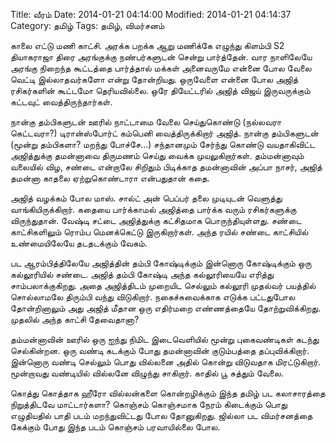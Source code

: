 Title: வீரம்
Date: 2014-01-21 04:14:00
Modified: 2014-01-21 04:14:37
Category: தமிழ்
Tags: தமிழ், விமர்சனம்

காலை எட்டு மணி காட்சி. அரக்க பறக்க ஆறு மணிக்கே எழுந்து கிளம்பி S2 தியாகராஜா திரை அரங்குக்கு நண்பர்களுடன் சென்று பார்த்தேன். வார நாளிலேயே அரங்கு நிறைந்த கூட்டத்தை பார்த்தால் மக்கள் அனைவருமே என்னை போல வேலை வெட்டி இல்லாதவர்களோ என்று தோன்றியது. ஒருவேளை என்னை போல அஜித் ரசிகர்களின் கூட்டமோ தெரியவில்லை. ஒரே தியேட்டரில் அஜித் விஜய் இருவருக்கும் கட்டவுட் வைத்திருந்தார்கள்.

நான்கு தம்பிகளுடன் ஊரில் நாட்டாமை வேலை செய்துகொண்டு (நல்லவரா கெட்டவரா?) டிரான்ஸ்போர்ட் கம்பெனி வைத்திருக்கிறார் அஜித். நான்கு தம்பிகளுடன் (மூன்று தம்பிகளா? மறந்து போச்சே...) சந்தானமும் சேர்ந்து கொண்டு வயதாகிவிட்ட அஜித்துக்கு தமன்னாவை திருமணம் செய்து வைக்க முயலுகிறார்கள். தம்மன்னாவும் வலையில் விழ, சண்டை என்றாலே சிறிதும் பிடிக்காத தமன்னாவின் அப்பா நாசர், அஜித் தமன்னா காதலை ஏற்றுகொண்டாரா என்பதுதான் கதை.

அஜித் வழக்கம் போல மாஸ். சால்ட் அன் பெப்பர் தலை முடியுடன் வெளுத்து வாங்கியிருக்கிறார். கதையை பார்க்காமல் அஜித்தை பார்க்க வரும் ரசிகர்களுக்கு விருந்துதான். வேஷ்டி சட்டை அஜித்துக்கு கட்சிதமாக பொருந்தியுள்ளது. சண்டை காட்சிகளிலும் ரொம்ப மெனக்கெட்டு இருகிறார்கள். அந்த ரயில் சண்டை காட்சியில் உண்மையிலேயே தடதடக்கும் வேகம்.

பட ஆரம்பித்திலேயே அஜித்தின் தம்பி கோஷ்டிக்கும் இன்னொரு கோஷ்டிக்கும் ஒரு கல்லூரியில் சண்டை. அஜித் தம்பி கோஷ்டி அந்த கல்லூரியையே எரித்து சாம்பலாக்குகிறது. அதை அஜித்திடம் முறையிட செல்லும் கல்லூரி முதல்வர் பயத்தில் சொல்லாமலே திரும்பி வந்து விடுகிறார். நகைச்சுவைக்காக எடுக்க பட்டதுபோல தோன்றினாலும் அது அஜித் மீதான ஒரு எதிர்மறை எண்ணத்தையே தோற்றுவிக்கிறது. முதலில் அந்த காட்சி தேவைதானா?

தம்மன்னாவின் ஊரில் ஒரு ஐந்து நிமிட இடைவெளியில் மூன்று புகைவண்டிகள் கடந்து செல்கின்றன. ஒரு வண்டி கடக்கும் போது தமன்னாவின் குடும்பத்தை தப்புவிக்கிறார். இன்னொரு வண்டி செல்லும் பொது வில்லனை அதில் கொன்று விடுவதாக மிரட்டுகிறார். மூன்றாவது வண்டியில் வில்லனே விழுந்து சாகிறார். காதில் பூ சுத்தும் வேலை.

கொத்து கொத்தாக ஹீரோ வில்லன்களை கொன்றழிக்கும் இந்த தமிழ் பட கலாசாரத்தை நிறுத்திடவே மாட்டார்களா?
கொஞ்சம் கொஞ்சமாக நேரம் கிடைக்கும் பொது எழுதியதில் பாதி படம் மறந்துவிட்டது போல தோனுகிறது.
ஜில்லா பட விமர்சனத்தை கேக்கும் போது இந்த படம் கொஞ்சம் பரவாயில்லை போல.
